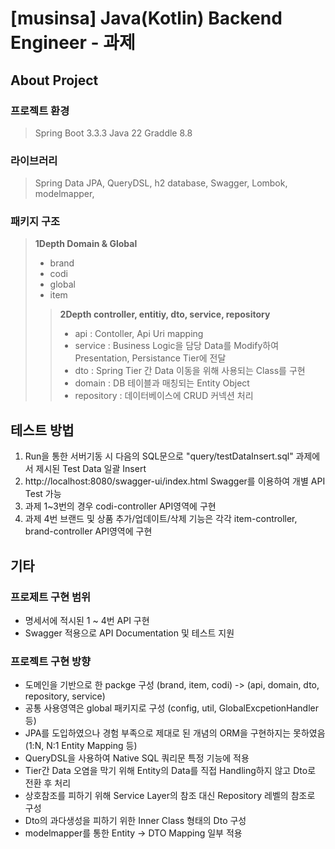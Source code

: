 # [musinsa] Java(Kotlin) Backend Engineer - 과제

## About Project
### 프로젝트 환경
> Spring Boot 3.3.3
> Java 22
> Graddle 8.8
> 
### 라이브러리
> Spring Data JPA,
> QueryDSL,
> h2 database,
> Swagger,
> Lombok,
> modelmapper, 

### 패키지 구조
> **1Depth Domain & Global**
>* brand
>* codi
>* global
>* item
>> **2Depth controller, entitiy, dto, service, repository**
>>* api : Contoller, Api Uri mapping
>>* service : Business Logic을 담당 Data를 Modify하여 Presentation, Persistance Tier에 전달
>>* dto : Spring Tier 간 Data 이동을 위해 사용되는 Class를 구현
>>* domain : DB 테이블과 매칭되는 Entity Object
>>* repository : 데이터베이스에 CRUD 커넥션 처리

## 테스트 방법
1. Run을 통한 서버기동 시 다음의 SQL문으로 "query/testDataInsert.sql" 과제에서 제시된 Test Data 일괄 Insert
2. http://localhost:8080/swagger-ui/index.html Swagger를 이용하여 개별 API Test 가능
3. 과제 1~3번의 경우 codi-controller API영역에 구현
4. 과제 4번 브랜드 및 상품 추가/업데이트/삭제 기능은 각각 item-controller, brand-controller API영역에 구현


## 기타
### 프로제트 구현 범위
* 명세서에 적시된 1 ~ 4번 API 구현
* Swagger 적용으로 API Documentation 및 테스트 지원


### 프로젝트 구현 방향
* 도메인을 기반으로 한 packge 구성 (brand, item, codi) -> (api, domain, dto, repository, service)
* 공통 사용영역은 global 패키지로 구성 (config, util, GlobalExcpetionHandler 등)
* JPA를 도입하였으나 경험 부족으로 제대로 된 개념의 ORM을 구현하지는 못하였음 (1:N, N:1 Entity Mapping 등)
* QueryDSL을 사용하여 Native SQL 쿼리문 특정 기능에 적용
* Tier간 Data 오염을 막기 위해 Entity의 Data를 직접 Handling하지 않고 Dto로 전환 후 처리
* 상호참조를 피하기 위해 Service Layer의 참조 대신 Repository 레벨의 참조로 구성
* Dto의 과다생성을 피하기 위한 Inner Class 형태의 Dto 구성
* modelmapper를 통한 Entity -> DTO Mapping 일부 적용


